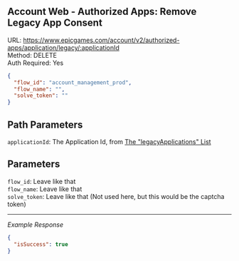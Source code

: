 ## Account Web - Authorized Apps: Remove Legacy App Consent

URL: https://www.epicgames.com/account/v2/authorized-apps/application/legacy/:applicationId \
Method: DELETE \
Auth Required: Yes

```json
{
  "flow_id": "account_management_prod",
  "flow_name": "",
  "solve_token": ""
}
```

## Path Parameters

`applicationId`: The Application Id, from [The "legacyApplications" List](./Apps.md)

## Parameters

`flow_id`: Leave like that <br/>
`flow_name`: Leave like that <br/>
`solve_token`: Leave like that (Not used here, but this would be the captcha token)

---

_Example Response_

```json
{
  "isSuccess": true
}
```
